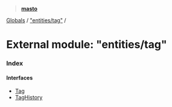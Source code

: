 > **[masto](../README.md)**

[Globals](../globals.md) / ["entities/tag"](_entities_tag_.md) /

# External module: "entities/tag"

### Index

#### Interfaces

* [Tag](../interfaces/_entities_tag_.tag.md)
* [TagHistory](../interfaces/_entities_tag_.taghistory.md)